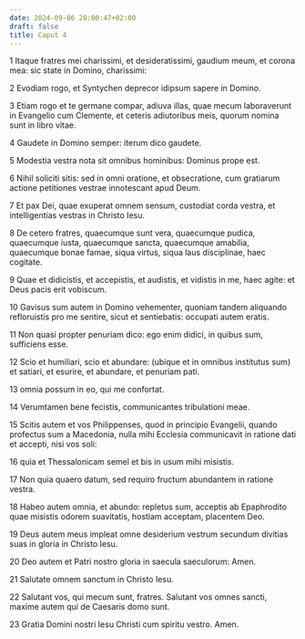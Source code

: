 ```yaml
---
date: 2024-09-06 20:00:47+02:00
draft: false
title: Caput 4
---
```





1 Itaque fratres mei charissimi, et desideratissimi, gaudium meum, et corona mea: sic state in Domino, charissimi:

2 Evodiam rogo, et Syntychen deprecor idipsum sapere in Domino.

3 Etiam rogo et te germane compar, adiuva illas, quae mecum laboraverunt in Evangelio cum Clemente, et ceteris adiutoribus meis, quorum nomina sunt in libro vitae.

4 Gaudete in Domino semper: iterum dico gaudete.

5 Modestia vestra nota sit omnibus hominibus: Dominus prope est.

6 Nihil soliciti sitis: sed in omni oratione, et obsecratione, cum gratiarum actione petitiones vestrae innotescant apud Deum.

7 Et pax Dei, quae exuperat omnem sensum, custodiat corda vestra, et intelligentias vestras in Christo Iesu.

8 De cetero fratres, quaecumque sunt vera, quaecumque pudica, quaecumque iusta, quaecumque sancta, quaecumque amabilia, quaecumque bonae famae, siqua virtus, siqua laus disciplinae, haec cogitate.

9 Quae et didicistis, et accepistis, et audistis, et vidistis in me, haec agite: et Deus pacis erit vobiscum.

10 Gavisus sum autem in Domino vehementer, quoniam tandem aliquando refloruistis pro me sentire, sicut et sentiebatis: occupati autem eratis.

11 Non quasi propter penuriam dico: ego enim didici, in quibus sum, sufficiens esse.

12 Scio et humiliari, scio et abundare: (ubique et in omnibus institutus sum) et satiari, et esurire, et abundare, et penuriam pati.

13 omnia possum in eo, qui me confortat.

14 Verumtamen bene fecistis, communicantes tribulationi meae.

15 Scitis autem et vos Philippenses, quod in principio Evangelii, quando profectus sum a Macedonia, nulla mihi Ecclesia communicavit in ratione dati et accepti, nisi vos soli:

16 quia et Thessalonicam semel et bis in usum mihi misistis.

17 Non quia quaero datum, sed requiro fructum abundantem in ratione vestra.

18 Habeo autem omnia, et abundo: repletus sum, acceptis ab Epaphrodito quae misistis odorem suavitatis, hostiam acceptam, placentem Deo.

19 Deus autem meus impleat omne desiderium vestrum secundum divitias suas in gloria in Christo Iesu.

20 Deo autem et Patri nostro gloria in saecula saeculorum: Amen.

21 Salutate omnem sanctum in Christo Iesu.

22 Salutant vos, qui mecum sunt, fratres. Salutant vos omnes sancti, maxime autem qui de Caesaris domo sunt.

23 Gratia Domini nostri Iesu Christi cum spiritu vestro. Amen.

